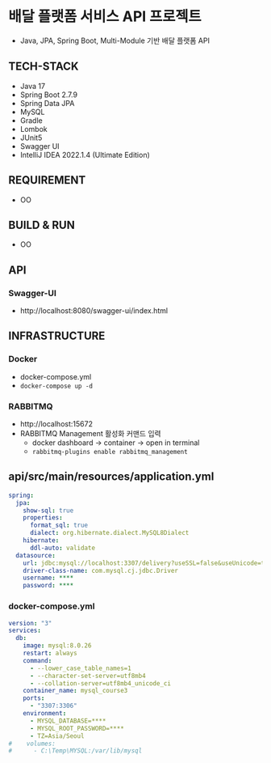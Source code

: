 # 배달 플랫폼 서비스 API 프로젝트
- Java, JPA, Spring Boot, Multi-Module 기반 배달 플랫폼 API

## TECH-STACK
- Java 17
- Spring Boot 2.7.9
- Spring Data JPA
- MySQL
- Gradle
- Lombok
- JUnit5
- Swagger UI
- IntelliJ IDEA 2022.1.4 (Ultimate Edition)

## REQUIREMENT
- OO

## BUILD & RUN
- OO

## API
### Swagger-UI
- http://localhost:8080/swagger-ui/index.html

## INFRASTRUCTURE
### Docker
- docker-compose.yml
- `docker-compose up -d`

### RABBITMQ
- http://localhost:15672
- RABBITMQ Management 활성화 커맨드 입력
  - docker dashboard -> container -> open in terminal
  - `rabbitmq-plugins enable rabbitmq_management`

## api/src/main/resources/application.yml
```yml
spring:
  jpa:
    show-sql: true
    properties:
      format_sql: true
      dialect: org.hibernate.dialect.MySQL8Dialect
    hibernate:
      ddl-auto: validate
  datasource:
    url: jdbc:mysql://localhost:3307/delivery?useSSL=false&useUnicode=true&allowPublicKeyRetrieval=true
    driver-class-name: com.mysql.cj.jdbc.Driver
    username: ****
    password: ****
```

### docker-compose.yml
```yml
version: "3"
services:
  db:
    image: mysql:8.0.26
    restart: always
    command:
      - --lower_case_table_names=1
      - --character-set-server=utf8mb4
      - --collation-server=utf8mb4_unicode_ci
    container_name: mysql_course3
    ports:
      - "3307:3306"
    environment:
      - MYSQL_DATABASE=****
      - MYSQL_ROOT_PASSWORD=****
      - TZ=Asia/Seoul
#    volumes:
#      - C:\Temp\MYSQL:/var/lib/mysql
```